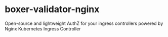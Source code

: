 # boxer-validator-nginx
Open-source and lightweight AuthZ for your ingress controllers powered by Nginx Kubernetes Ingress Controller
